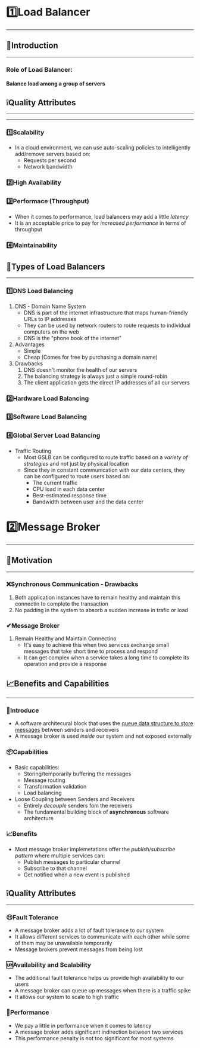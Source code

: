 # 1️⃣Load Balancer
---
## 📔Introduction
---
### Role of Load Balancer: 
#### Balance load among a group of servers
## ❕Quality Attributes
---
---
### 1️⃣Scalability
- In a cloud environment, we can use auto-scaling policies to intelligently add/remove servers based on:
	- Requests per second
	- Network bandwidth
### 2️⃣High Availability
### 3️⃣Performace (Throughput)
- When it comes to performance, load balancers may add a little *latency*
- It is an acceptable price to pay for *increased performance* in terms of throughput 
### 4️⃣Maintainability

## 📃Types of Load Balancers
---
### 1️⃣DNS Load Balancing
1. DNS - Domain Name System
	- DNS is part of the internet infrastructure that maps human-friendly URLs to IP addresses
	- They can be used by network routers to route requests to individual computers on the web
	- DNS is the "phone book of the internet"
2. Advantages
	- Simple
	- Cheap (Comes for free by purchasing a domain name)
3. Drawbacks
	1. DNS doesn't monitor the health of our servers
	2. The balancing strategy is always just a simple round-robin
	3. The client application gets the direct IP addresses of all our servers
### 2️⃣Hardware Load Balancing
### 3️⃣Software Load Balancing
### 4️⃣Global Server Load Balancing
- Traffic Routing
	- Most GSLB can be configured to route traffic based on a *variety of strategies* and not just by physical location
	- Since they in constant communication with our data centers, they can be configured to route users based on:
		- The current traffic
		- CPU load in each data center
		- Best-estimated response time
		- Bandwidth between user and the data center
# 2️⃣Message Broker
---
## 💪Motivation
---
### ❌Synchronous Communication - Drawbacks
1. Both application instances have to remain healthy and maintain this connectin to complete the transaction
2. No padding in the system to absorb a sudden increase in trafic or load
### ✔Message Broker
1. Remain Healthy and Maintain Connectino
	- It's easy to achieve this when two services exchange small messages that take short time to process and respond
	- It can get complex when a service takes a long time to complete its operation and provide a response
## 📈Benefits and Capabilities
---
### 📔Introduce
- A software architecural block that uses  the <u>queue data structure to store messages</u> between senders and receivers
- A message broker is used *inside* our system and not exposed externally
### 📦Capabilities
- Basic capabilities:
	- Storing/temporarily buffering the messages
	- Message routing
	- Transformation validation
	- Load balancing
- Loose Coupling between Senders and Receivers
	- Entirely *decouple* senders fom the receivers
	- The fundamental building block of **asynchronous** software architecture
### 📈Benefits
- Most message broker implemetations offer the *publish/subscribe pattern* where multiple services can:
	- Publish messages to particular channel
	- Subscribe to that channel
	- Get notified when a new event is published
## ❕Quality Attributes
---
### 😣Fault Tolerance
- A message broker adds a lot of fault tolerance to our system
- It allows different services to communicate with each other while some of them may be unavailable temporarily
- Message brokers prevent messages from being lost
### 🆙Availability and Scalability
- The additional fault tolerance helps us provide high availability to our users
- A message broker can queue up messages when there is a traffic spike
- It allows our system to scale to high traffic
### 🎩Performance
- We pay a little in performance when it comes to latency
- A message broker adds significant indirection between two services
- This performance penalty is not too significant for most systems
